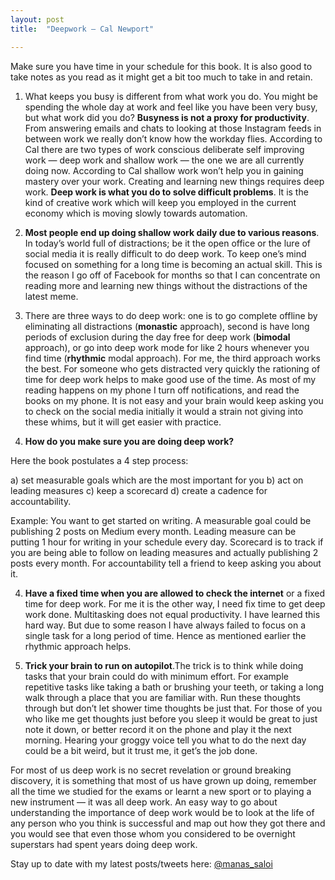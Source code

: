 ```yaml
---
layout: post
title:  "Deepwork — Cal Newport"

---
```




Make sure you have time in your schedule for this book. It is also good to take notes as you read as it might get a bit too much to take in and retain.

1. What keeps you busy is different from what work you do. You might be spending the whole day at work and feel like you have been very busy, but what work did you do? **Busyness is not a proxy for productivity**. From answering emails and chats to looking at those Instagram feeds in between work we really don’t know how the workday flies. According to Cal there are two types of work conscious deliberate self improving work — deep work and shallow work — the one we are all currently doing now. According to Cal shallow work won’t help you in gaining mastery over your work. Creating and learning new things requires deep work. **Deep work is what you do to solve difficult problems**. It is the kind of creative work which will keep you employed in the current economy which is moving slowly towards automation.

2. **Most people end up doing shallow work daily due to various reasons**. In today’s world full of distractions; be it the open office or the lure of social media it is really difficult to do deep work. To keep one’s mind focused on something for a long time is becoming an actual skill. This is the reason I go off of Facebook for months so that I can concentrate on reading more and learning new things without the distractions of the latest meme.

3. There are three ways to do deep work: one is to go complete offline by eliminating all distractions (**monastic** approach), second is have long periods of exclusion during the day free for deep work (**bimodal** approach), or go into deep work mode for like 2 hours whenever you find time (**rhythmic** modal approach). For me, the third approach works the best. For someone who gets distracted very quickly the rationing of time for deep work helps to make good use of the time. As most of my reading happens on my phone I turn off notifications, and read the books on my phone. It is not easy and your brain would keep asking you to check on the social media initially it would a strain not giving into these whims, but it will get easier with practice.

3. **How do you make sure you are doing deep work?**

Here the book postulates a 4 step process:

a) set measurable goals which are the most important for you
b) act on leading measures
c) keep a scorecard
d) create a cadence for accountability.

Example: You want to get started on writing. A measurable goal could be publishing 2 posts on Medium every month. Leading measure can be putting 1 hour for writing in your schedule every day. Scorecard is to track if you are being able to follow on leading measures and actually publishing 2 posts every month. For accountability tell a friend to keep asking you about it.

4. **Have a fixed time when you are allowed to check the internet** or a fixed time for deep work. For me it is the other way, I need fix time to get deep work done. Multitasking does not equal productivity. I have learned this hard way. But due to some reason I have always failed to focus on a single task for a long period of time. Hence as mentioned earlier the rhythmic approach helps.

5. **Trick your brain to run on autopilot**.The trick is to think while doing tasks that your brain could do with minimum effort. For example repetitive tasks like taking a bath or brushing your teeth, or taking a long walk through a place that you are familiar with. Run these thoughts through but don’t let shower time thoughts be just that. For those of you who like me get thoughts just before you sleep it would be great to just note it down, or better record it on the phone and play it the next morning. Hearing your groggy voice tell you what to do the next day could be a bit weird, but it trust me, it get’s the job done.

For most of us deep work is no secret revelation or ground breaking discovery, it is something that most of us have grown up doing, remember all the time we studied for the exams or learnt a new sport or to playing a new instrument — it was all deep work. An easy way to go about understanding the importance of deep work would be to look at the life of any person who you think is successful and map out how they got there and you would see that even those whom you considered to be overnight superstars had spent years doing deep work.

Stay up to date with my latest posts/tweets here: [@manas_saloi](http://twitter.com/manas_saloi)
